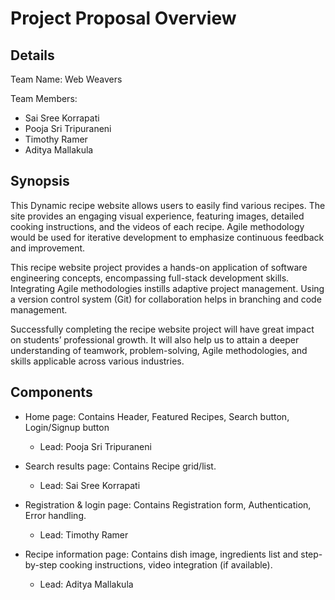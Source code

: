 # Project Proposal Overview

## Details
Team Name: Web Weavers

Team Members:
* Sai Sree Korrapati
* Pooja Sri Tripuraneni
* Timothy Ramer
* Aditya Mallakula

## Synopsis
This Dynamic recipe website allows users to easily find various recipes. The site provides an engaging visual experience, featuring images, detailed cooking instructions, and the videos of each recipe. Agile methodology would be used for iterative development to emphasize continuous feedback and improvement.

This recipe website project provides a hands-on application of software engineering concepts, encompassing full-stack development skills. Integrating Agile methodologies instills adaptive project management. Using a version control system (Git) for collaboration helps in branching and code management.

Successfully completing the recipe website project will have great impact on students’ professional growth. It will also help us to attain a deeper understanding of teamwork, problem-solving, Agile methodologies, and skills applicable across various industries. 

## Components
* Home page: Contains Header, Featured Recipes, Search button, Login/Signup button
  * Lead: Pooja Sri Tripuraneni

* Search results page: Contains Recipe grid/list.
  * Lead: Sai Sree Korrapati

* Registration & login page: Contains Registration form, Authentication, Error handling.
  * Lead: Timothy Ramer

* Recipe information page: Contains dish image, ingredients list and step-by-step cooking instructions, video integration (if available).
  * Lead: Aditya Mallakula

